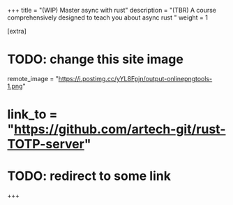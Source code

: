 +++
title = "(WIP) Master async with rust"
description = "(TBR) A course comprehensively designed to teach you about async rust "
weight = 1

[extra]
# TODO: change this site image
remote_image = "https://i.postimg.cc/yYL8Fpjn/output-onlinepngtools-1.png"
# link_to = "https://github.com/artech-git/rust-TOTP-server"
# TODO: redirect to some link
+++

